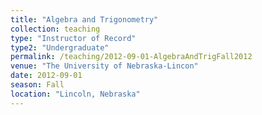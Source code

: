 ```yaml
---
title: "Algebra and Trigonometry"
collection: teaching
type: "Instructor of Record"
type2: "Undergraduate"
permalink: /teaching/2012-09-01-AlgebraAndTrigFall2012
venue: "The University of Nebraska-Lincon"
date: 2012-09-01
season: Fall
location: "Lincoln, Nebraska"
---
```

